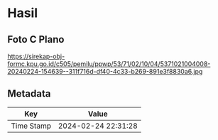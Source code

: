 # Hasil

## Foto C Plano

https://sirekap-obj-formc.kpu.go.id/c505/pemilu/ppwp/53/71/02/10/04/5371021004008-20240224-154639--311f716d-df40-4c33-b269-891e3f8830a6.jpg


## Metadata

| Key        | Value               |
| ---------- | ------------------- |
| Time Stamp | 2024-02-24 22:31:28 |



